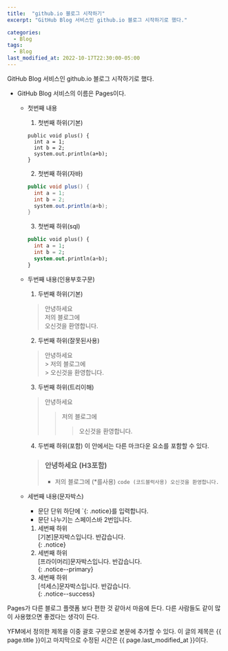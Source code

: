 ```yaml
---
title:  "github.io 블로그 시작하기"
excerpt: "GitHub Blog 서비스인 github.io 블로그 시작하기로 했다."

categories:
  - Blog
tags:
  - Blog
last_modified_at: 2022-10-17T22:30:00-05:00
---
```


GitHub Blog 서비스인 github.io 블로그 시작하기로 했다.  
* GitHub Blog 서비스의 이름은 Pages이다.
  * 첫번째 내용
    1. 첫번째 하위(기본)
      ```
      public void plus() {
        int a = 1;
        int b = 2;
        system.out.println(a+b);
      }
      ```
    2. 첫번째 하위(자바)
      ```java
      public void plus() {
        int a = 1;
        int b = 2;
        system.out.println(a+b);
      }
      ```
    3. 첫번째 하위(sql)
      ```sql
      public void plus() {
        int a = 1;
        int b = 2;
        system.out.println(a+b);
      }
      ```

  * 두번째 내용(인용부호구문)
    1. 두번째 하위(기본)
      > 안녕하세요    
      > 저의 블로그에  
      > 오신것을 환영합니다.  
    2. 두번째 하위(잘못된사용)
      > 안녕하세요  
        > 저의 블로그에  
          > 오신것을 환영합니다.
    3. 두번째 하위(트리이해)
      > 안녕하세요
      > > 저의 블로그에  
      > > > 오신것을 환영합니다.
    4. 두번째 하위(포함)
      이 안에서는 다른 마크다운 요소를 포함할 수 있다.
      > ### 안녕하세요 (H3포함)
      > * 저의 블로그에 (*를사용)
      >      	```
      >      	code (코드블럭사용)
      >         오신것을 환영합니다.
      >      	```
  
  
  
  * 세번째 내용(문자박스)  
    * 문단 단위 하단에 `{: .notice}를 입력합니다.
    * 문단 나누기는 스페이스바 2번입니다.
    1. 세번째 하위  
      [기본]문자박스입니다.
      반갑습니다.  
      {: .notice}
    2. 세번째 하위  
      [프라이머리]문자박스입니다.
      반갑습니다.  
      {: .notice--primary}
    3. 세번째 하위  
      [석세스]문자박스입니다.
      반갑습니다.  
      {: .notice--success}



Pages가 다른 블로그 플랫폼 보다 편한 것 같아서 마음에 든다.
다른 사람들도 같이 많이 사용했으면 좋겠다는 생각이 든다.

YFM에서 정의한 제목을 이중 괄호 구문으로 본문에 추가할 수 있다.
이 글의 제목은 {{ page.title }}이고
마지막으로 수정된 시간은 {{ page.last_modified_at }}이다.
